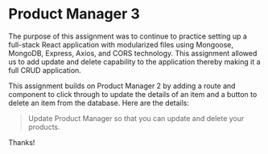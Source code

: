 # Product Manager 3

The purpose of this assignment was to continue to practice setting up a full-stack React application with modularized files using Mongoose, MongoDB, Express, Axios, and CORS technology. This assignment allowed us to add update and delete capability to the application thereby making it a full CRUD application. 

This assignment builds on Product Manager 2 by adding a route and component to click through to update the details of an item and a button to delete an item from the database. Here are the details:

>Update Product Manager so that you can update and delete your products.

Thanks!